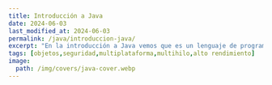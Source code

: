 ```yaml
---
title: Introducción a Java
date: 2024-06-03
last_modified_at: 2024-06-03
permalink: /java/introduccion-java/
excerpt: "En la introducción a Java vemos que es un lenguaje de programación multiplataforma y orientado a objetos, con características como independencia de plataforma, seguridad y portabilidad."
tags: [objetos,seguridad,multiplataforma,multihilo,alto rendimiento]
image:
  path: /img/covers/java-cover.webp
---
```

